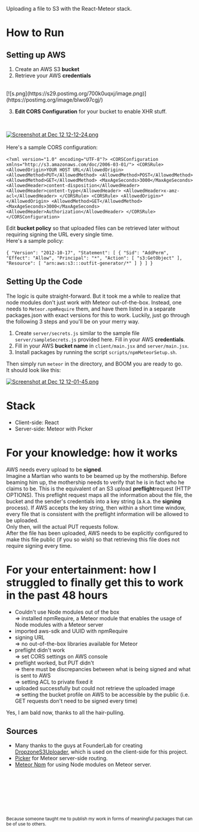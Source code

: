 Uploading a file to S3 with the React-Meteor stack.

# How to Run

## Setting up AWS
1. Create an AWS S3 **bucket**
2. Retrieve your AWS **credentials**
<br>
[![s.png](https://s29.postimg.org/700k0uqxj/image.png)](https://postimg.org/image/blwo97cgj/)
<br>

3. **Edit CORS Configuration** for your bucket to enable XHR stuff.
<br>

[![Screenshot at Dec 12 12-12-24.png](https://s30.postimg.org/d8uirfn29/Screenshot_at_Dec_12_12_12_24.png)](https://postimg.org/image/pnharrekd/)
<br>
<br>Here's a sample CORS configuration:
<br>
<br>
`<?xml version="1.0" encoding="UTF-8"?>
 <CORSConfiguration xmlns="http://s3.amazonaws.com/doc/2006-03-01/">
     <CORSRule>
         <AllowedOrigin>YOUR HOST URL</AllowedOrigin>
         <AllowedMethod>PUT</AllowedMethod>
         <AllowedMethod>POST</AllowedMethod>
         <AllowedMethod>GET</AllowedMethod>
         <MaxAgeSeconds>3000</MaxAgeSeconds>
         <AllowedHeader>content-disposition</AllowedHeader>
         <AllowedHeader>content-type</AllowedHeader>
         <AllowedHeader>x-amz-acl</AllowedHeader>
     </CORSRule>
     <CORSRule>
         <AllowedOrigin>*</AllowedOrigin>
         <AllowedMethod>GET</AllowedMethod>
         <MaxAgeSeconds>3000</MaxAgeSeconds>
         <AllowedHeader>Authorization</AllowedHeader>
     </CORSRule>
 </CORSConfiguration>`
 
Edit **bucket policy** so that uploaded files can be retrieved later without requiring signing the URL every single time.
<br>Here's a sample policy:<br><br>
`{
 	"Version": "2012-10-17",
 	"Statement": [
 		{
 			"Sid": "AddPerm",
 			"Effect": "Allow",
 			"Principal": "*",
 			"Action": [
 				"s3:GetObject"
 			],
 			"Resource": [
 				"arn:aws:s3:::outfit-generator/*"
 			]
 		}
 	]
 }`

## Setting Up the Code
The logic is quite straight-forward. But it took me a while to realize that node modules don't just work with Meteor out-of-the-box. Instead, one needs to `Meteor.npmRequire` them, and have them listed in a separate packages.json with exact versions for this to work. Luckily, just go through the following 3 steps and you'll be on your merry way.
1. Create `server/secrets.js` similar to the sample file `server/sampleSecrets.js` provided here. Fill in your AWS **credentials**.
2. Fill in your AWS **bucket name** in `client/main.jsx` and `server/main.jsx`.
3. Install packages by running the script `scripts/npmMeteorSetup.sh`.

Then simply run `meteor` in the directory, and BOOM you are ready to go. <br>It should look like this:
<br>

[![Screenshot at Dec 12 12-01-45.png](https://s27.postimg.org/o41nax3o3/Screenshot_at_Dec_12_12_01_45.png)](https://postimg.org/image/e6qmhuw27/)

# Stack
* Client-side: React
* Server-side: Meteor with Picker


# For your knowledge: how it works

AWS needs every upload to be **signed**.
<br>Imagine a Martian who wants to be beamed up by the mothership. Before beaming him up, the mothership needs to verify that he is in fact who he claims to be. This is the equivalent of an S3 upload **preflight**request (HTTP OPTIONS). This preflight request maps all the information about the file, the bucket and the sender's credentials into a key string (a.k.a. the **signing** process). If AWS accepts the key string, then within a short time window, every file that is consistent with the preflight information will be allowed to be uploaded.
<br>Only then, will the actual PUT requests follow.
<br>After the file has been uploaded, AWS needs to be explicitly configured to make this file public (if you so wish) so that retrieving this file does not require signing every time.

# For your entertainment: how I struggled to finally get this to work in the past 48 hours

* Couldn't use Node modules out of the box <br>=> installed npmRequire, a Meteor module that enables the usage of Node modules with a Meteor server
* imported aws-sdk and UUID with npmRequire 
* signing URL <br>=> no out-of-the-box libraries available for Meteor
* preflight didn't work <br>=> set CORS settings on AWS console
* preflight worked, but PUT didn't 
<br>=> there must be discrepancies between what is being signed and what is sent to AWS 
<br>=> setting ACL to private fixed it
* uploaded successfully but could not retrieve the uploaded image
<br>=> setting the bucket profile on AWS to be accessible by the public (i.e. GET requests don't need to be signed every time)

Yes, I am bald now, thanks to all the hair-pulling.
    
## Sources
* Many thanks to the guys at FounderLab for creating [DropzoneS3Uploader](https://github.com/founderlab/react-dropzone-s3-uploader), which is used on the client-side for this project.
* [Picker](https://github.com/meteorhacks/picker) for Meteor server-side routing.
* [Meteor Npm](https://github.com/meteorhacks/npm) for using Node modules on Meteor server.


<br>
<br>
<br>
<br>
<br>
<br>

<sup>Because someone taught me to publish my work in forms of meaningful packages that can be of use to others.</sup>